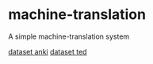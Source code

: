 # machine-translation
A simple machine-translation system

[dataset anki](http://www.manythings.org/anki/)
[dataset  ted](https://github.com/neulab/word-embeddings-for-nmt)
